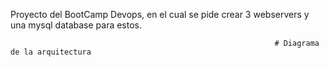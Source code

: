Proyecto del BootCamp Devops, en el cual se pide crear 3 webservers y una mysql database para estos.

                                                               # Diagrama de la arquitectura
